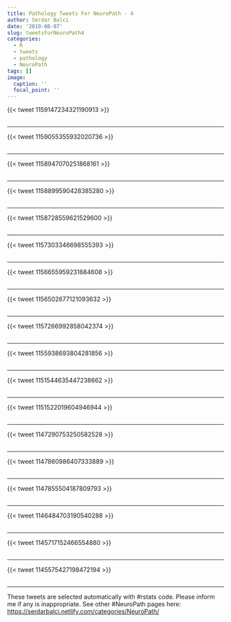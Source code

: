 ```yaml
---
title: Pathology Tweets For NeuroPath - 4
author: Serdar Balci
date: '2019-08-07'
slug: tweetsForNeuroPath4
categories:
  - R
  - tweets
  - pathology
  - NeuroPath
tags: []
image:
  caption: ''
  focal_point: ''
---
```



{{< tweet 1159147234321190913 >}}
<br>
<br>
<hr>
{{< tweet 1159055355932020736 >}}
<br>
<br>
<hr>
{{< tweet 1158947070251868161 >}}
<br>
<br>
<hr>
{{< tweet 1158899590428385280 >}}
<br>
<br>
<hr>
{{< tweet 1158728559621529600 >}}
<br>
<br>
<hr>
{{< tweet 1157303346698555393 >}}
<br>
<br>
<hr>
{{< tweet 1156655959231684608 >}}
<br>
<br>
<hr>
{{< tweet 1156502677121093632 >}}
<br>
<br>
<hr>
{{< tweet 1157266992858042374 >}}
<br>
<br>
<hr>
{{< tweet 1155938693804281856 >}}
<br>
<br>
<hr>
{{< tweet 1151544635447238662 >}}
<br>
<br>
<hr>
{{< tweet 1151522019604946944 >}}
<br>
<br>
<hr>
{{< tweet 1147290753250582528 >}}
<br>
<br>
<hr>
{{< tweet 1147860986407333889 >}}
<br>
<br>
<hr>
{{< tweet 1147855504187809793 >}}
<br>
<br>
<hr>
{{< tweet 1146484703190540288 >}}
<br>
<br>
<hr>
{{< tweet 1145717152466554880 >}}
<br>
<br>
<hr>
{{< tweet 1145575427198472194 >}}
<br>
<br>
<hr>


These tweets are selected automatically with #rstats code. Please inform me if any is inappropriate.
See other #NeuroPath pages here: https://serdarbalci.netlify.com/categories/NeuroPath/
